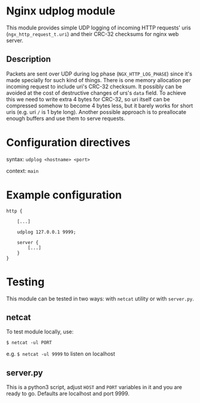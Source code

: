 # Nginx udplog module
This module provides simple UDP logging of incoming HTTP requests' uris (`ngx_http_request_t.uri`) and their CRC-32 checksums for nginx web server.

## Description
Packets are sent over UDP during log phase (`NGX_HTTP_LOG_PHASE`) since it's made specially for such kind of things.
There is one memory allocation per incoming request to include uri's CRC-32 checksum. It possibly can be avoided at the cost of destructive changes of urs's `data` field. To achieve this we need to write extra 4 bytes for CRC-32, so uri itself can be compressed somehow to become 4 bytes less, but it barely works for short uris (e.g. uri `/` is 1 byte long). Another possible approach is to preallocate enough buffers and use them to serve requests.

# Configuration directives

syntax: `udplog <hostname> <port>`

context: `main`

# Example configuration

```
http {

    [...]
    
    udplog 127.0.0.1 9999;

    server {
        [...]
    }
}
```

# Testing

This module can be tested in two ways: with `netcat` utility or with `server.py`.

## netcat

To test module locally, use:

`$ netcat -ul PORT`

e.g. `$ netcat -ul 9999` to listen on localhost

## server.py

This is a python3 script, adjust `HOST` and `PORT` variables in it and you are ready to go. Defaults are localhost and port 9999.
